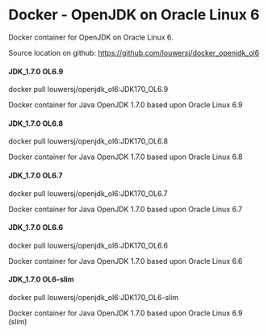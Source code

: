 # Docker - OpenJDK on Oracle Linux 6

Docker container for OpenJDK  on Oracle Linux 6. 

Source location on github: https://github.com/louwersj/docker_openjdk_ol6

#### JDK_1.7.0 OL6.9

docker pull louwersj/openjdk_ol6:JDK170_OL6.9

Docker container for Java OpenJDK 1.7.0 based upon Oracle Linux 6.9

#### JDK_1.7.0 OL6.8

docker pull louwersj/openjdk_ol6:JDK170_OL6.8

Docker container for Java OpenJDK 1.7.0 based upon Oracle Linux 6.8

#### JDK_1.7.0 OL6.7

docker pull louwersj/openjdk_ol6:JDK170_OL6.7

Docker container for Java OpenJDK 1.7.0 based upon Oracle Linux 6.7

#### JDK_1.7.0 OL6.6

docker pull louwersj/openjdk_ol6:JDK170_OL6.6

Docker container for Java OpenJDK 1.7.0 based upon Oracle Linux 6.6

#### JDK_1.7.0 OL6-slim

docker pull louwersj/openjdk_ol6:JDK170_OL6-slim

Docker container for Java OpenJDK 1.7.0 based upon Oracle Linux 6.9 (slim)
